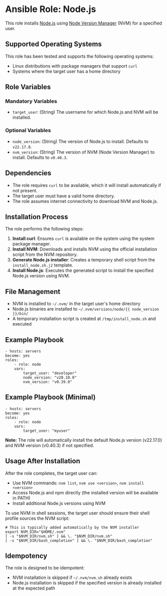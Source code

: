 # Ansible Role: Node.js

This role installs [Node.js](https://nodejs.org/) using
[Node Version Manager](https://github.com/nvm-sh/nvm) (NVM) for a
specified user.

## Supported Operating Systems

This role has been tested and supports the following operating systems:

* Linux distributions with package managers that support `curl`
* Systems where the target user has a home directory

## Role Variables

### Mandatory Variables

* `target_user`: (String) The username for which Node.js and NVM will be
  installed.

### Optional Variables

* `node_version`: (String) The version of Node.js to install.  Defaults
  to `v22.17.0`.
* `nvm_version`: (String) The version of NVM (Node Version Manager) to
  install.  Defaults to `v0.40.3`.

## Dependencies

* The role requires `curl` to be available, which it will install
  automatically if not present.
* The target user must have a valid home directory.
* The role assumes internet connectivity to download NVM and Node.js.

## Installation Process

The role performs the following steps:

1. **Install curl**: Ensures `curl` is available on the system using the
   system package manager.
2. **Install NVM**: Downloads and installs NVM using the official
   installation script from the NVM repository.
3. **Generate Node.js installer**: Creates a temporary shell script from
   the `install_node.sh.j2` template.
4. **Install Node.js**: Executes the generated script to install the
   specified Node.js version using NVM.

## File Management

* NVM is installed to `~/.nvm/` in the target user's home directory
* Node.js binaries are installed to `~/.nvm/versions/node/{{ node_version }}/bin/`
* A temporary installation script is created at `/tmp/install_node.sh`
  and executed

## Example Playbook

	- hosts: servers
	become: yes
	roles:
		- role: node
		vars:
			target_user: "developer"
			node_version: "v20.10.0"
			nvm_version: "v0.39.0"

## Example Playbook (Minimal)

	- hosts: servers
	become: yes
	roles:
		- role: node
		vars:
			target_user: "myuser"

**Note:** The role will automatically install the default Node.js
version (v22.17.0) and NVM version (v0.40.3) if not specified.

## Usage After Installation

After the role completes, the target user can:

* Use NVM commands: `nvm list`, `nvm use <version>`,
  `nvm install <version>`
* Access Node.js and npm directly (the installed version will be
  available in PATH)
* Install additional Node.js versions using NVM

To use NVM in shell sessions, the target user should ensure their shell
profile sources the NVM script:

	# This is typically added automatically by the NVM installer
	export NVM_DIR="$HOME/.nvm"
	[ -s "$NVM_DIR/nvm.sh" ] && \. "$NVM_DIR/nvm.sh"
	[ -s "$NVM_DIR/bash_completion" ] && \. "$NVM_DIR/bash_completion"

## Idempotency

The role is designed to be idempotent:

* NVM installation is skipped if `~/.nvm/nvm.sh` already exists
* Node.js installation is skipped if the specified version is already
  installed at the expected path
